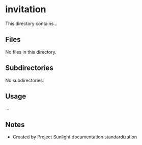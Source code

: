 # invitation

This directory contains...

## Files

No files in this directory.

## Subdirectories

No subdirectories.

## Usage

...

## Notes

- Created by Project Sunlight documentation standardization
